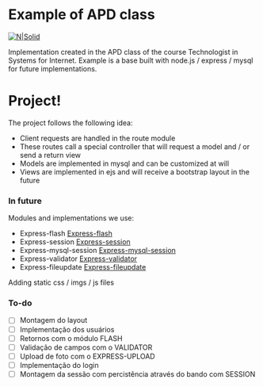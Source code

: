 # Example of APD class

[![N|Solid](http://mocitec.charqueadas.ifsul.edu.br/landingpage/img/ifsul-horizontal-colorido.png)](http://www.charqueadas.ifsul.edu.br/portal/index.php?option=com_content&view=article&id=406&Itemid=161)


Implementation created in the APD class of the course Technologist in Systems for Internet.
Example is a base built with node.js / express / mysql for future implementations.

# Project!

The project follows the following idea:
- Client requests are handled in the route module
- These routes call a special controller that will request a model and / or send a return view
- Models are implemented in mysql and can be customized at will
- Views are implemented in ejs and will receive a bootstrap layout in the future




### In future

Modules and implementations we use:
* Express-flash [Express-flash](https://www.npmjs.com/package/express-flash "Express-flash")
* Express-session [Express-session](https://github.com/expressjs/session "Express-session")
* Express-mysql-session [Express-mysql-session](https://www.npmjs.com/package/express-mysql-session "Express-mysql-session")
* Express-validator [Express-validator](https://github.com/express-validator/express-validator "Express-validator")
* Express-fileupdate [Express-fileupdate](https://www.npmjs.com/package/express-fileupload "Express-fileupdate")

Adding static css / imgs / js files

### To-do

- [ ] Montagem do layout
- [ ] Implementação dos usuários
- [ ] Retornos com o módulo FLASH
- [ ] Validação de campos com o VALIDATOR
- [ ] Upload de foto com o EXPRESS-UPLOAD
- [ ] Implementação do login
- [ ] Montagem da sessão com percistência através do bando com SESSION
